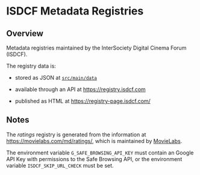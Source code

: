 # ISDCF Metadata Registries

## Overview

Metadata registries maintained by the InterSociety Digital Cinema Forum (ISDCF).

The registry data is:

* stored as JSON at [`src/main/data`](src/main/data/)

* available through an API at https://registry.isdcf.com

* published as HTML at https://registry-page.isdcf.com/

## Notes

The _ratings_ registry is generated from the information at <https://movielabs.com/md/ratings/>, which is maintained by [MovieLabs](https://movielabs.com/).

The environment variable `G_SAFE_BROWSING_API_KEY` must contain an Google API
Key with permissions to the Safe Browsing API, or the environment variable
`ISDCF_SKIP_URL_CHECK` must be set.
